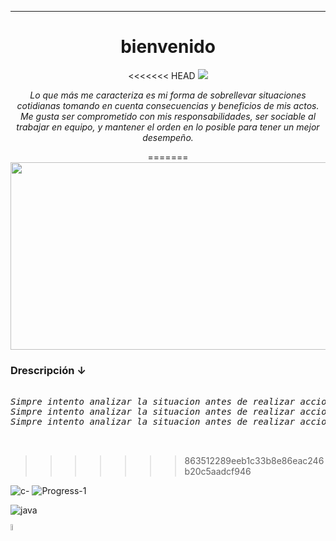 
___
<h1 align=center> bienvenido </h1>

<div align=center>
<<<<<<< HEAD
    <img src="https://github.com/Devccss/Devccss/assets/149021885/3f4ef193-55fd-4f65-9087-a91b0f8d3bbf"/>
    <p><i>Lo que más me caracteriza es mi forma de sobrellevar situaciones cotidianas tomando en cuenta consecuencias y beneficios de mis actos. Me gusta ser comprometido con mis responsabilidades, ser sociable al trabajar en equipo, y mantener el orden en lo posible para tener un mejor desempeño.</i></p>
=======
    <img width=1138 height=300 src="https://github.com/Devccss/Devccss/assets/149021885/b9979b81-8de4-456f-b10c-280d539d398c"/>
</div>
<div display=inline>
    <p> </p>
    <h3><b>Drescripción ↓</b></h3>
    <p>
        <pre>
            <i>
Simpre intento analizar la situacion antes de realizar acciones, aprendiendo de mis errores y escuchando opiniones del resto.
Simpre intento analizar la situacion antes de realizar acciones, aprendiendo de mis errores y escuchando opiniones del resto.
Simpre intento analizar la situacion antes de realizar acciones, aprendiendo de mis errores y escuchando opiniones del resto.   
            </i>
        </pre>
    </p>
    
>>>>>>> 863512289eeb1c33b8e86eac246b20c5aadcf946
</div>

![c-](https://github.com/Devccss/Devccss/assets/149021885/221760fb-212c-474d-858d-08076d611a77)
![Progress-1](https://github.com/Devccss/Devccss/assets/149021885/7830bd89-2011-4fd8-ba0f-171ffc1cdea1)
<div></div>

![java](https://github.com/Devccss/Devccss/assets/149021885/16b571c4-e141-43f0-bc95-560030eb3a52)

<div >
    <a href="mailto: deivid.sandoval.cid@gmail.com"><img src="https://github.com/Devccss/Devccss/assets/149021885/670200a8-6ffd-4ca0-8b92-1cd9f85854d6" width=5% /></a>
</div>
